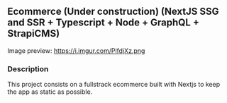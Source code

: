 
## Ecommerce (Under construction) (NextJS SSG and SSR + Typescript + Node + GraphQL + StrapiCMS)

Image preview: https://i.imgur.com/PifdjXz.png

### Description

This project consists on a fullstrack ecommerce built with Nextjs to keep the app as static as possible.
